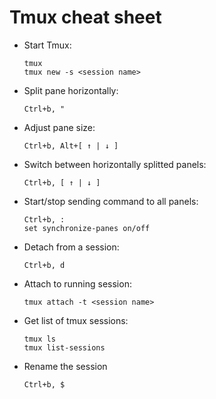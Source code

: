 # Tmux cheat sheet

- Start Tmux:

      tmux
      tmux new -s <session name>

- Split pane horizontally:

      Ctrl+b, "

- Adjust pane size:

      Ctrl+b, Alt+[ ↑ | ↓ ]

- Switch between horizontally splitted panels:

      Ctrl+b, [ ↑ | ↓ ]

- Start/stop sending command to all panels:

      Ctrl+b, :
      set synchronize-panes on/off

- Detach from a session:

      Ctrl+b, d

- Attach to running session:

      tmux attach -t <session name>

- Get list of tmux sessions:

      tmux ls
      tmux list-sessions

- Rename the session

      Ctrl+b, $
